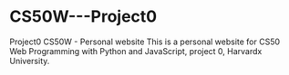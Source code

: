 # CS50W---Project0
Project0 CS50W - Personal website
This is a personal website for CS50 Web Programming with Python and JavaScript, project 0, Harvardx University.
